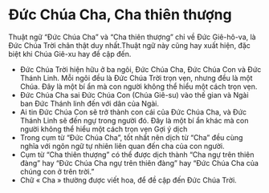 # Đức Chúa Cha, Cha thiên thượng

Thuật ngữ “Đức Chúa Cha” và “Cha thiên thượng” chỉ về Đức Giê-hô-va, là Đức Chúa Trời chân thật duy nhất.Thuật ngữ này cũng hay xuất hiện, đặc biệt khi Chúa Giê-xu hay đề cập đến.
- Đức Chúa Trời hiện hữu ở ba ngôi, Đức Chúa Cha, Đức Chúa Con và Đức Thánh Linh.  Mỗi ngôi đều là Đức Chúa Trời trọn vẹn, nhưng đều là một Chúa.  Đây là một bí ẩn mà con người không thể hiểu một cách trọn vẹn.
- Đức Chúa Cha sai Đức Chúa Con (Chúa Giê-su) vào thế gian và Ngài ban Đức Thánh linh đến với dân của Ngài.
- Ai tin Đức Chúa Con sẽ trở thành con cái của Đức Chúa Cha, và Đức Thánh Linh sẽ đến ngự trong người đó.  Đây là một bí ẩn khác mà con người không thể hiểu một cách trọn vẹn
Gợi ý dịch
- Trong cụm từ “Đức Chúa Cha”, tốt nhất nên dịch từ “Cha” đều cùng nghĩa với ngôn ngữ tự nhiên liên quan đến cha của con người.
- Cụm từ “Cha thiên thượng” có thể được dịch thành “Cha ngự trên thiên đàng” hay “Đức Chúa Cha ngự trên thiên đàng” hay “Đức Chúa Cha của chúng con ở trên trời.”
- Chữ « Cha » thường được viết hoa, để đề cập đến Đức Chúa Trời.

